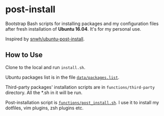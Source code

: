 # post-install

Bootstrap Bash scripts for installing packages and my configuration files after fresh installation of **Ubuntu 16.04**. It's for my personal use.

Inspired by [snwh/ubuntu-post-install](https://github.com/snwh/ubuntu-post-install).

## How to Use

Clone to the local and run `install.sh`.

Ubuntu packages list is in the file [`data/packages.list`](post-install/data/packages.list).

Third-party packages' installation scripts are in `functions/third-party` directory. All the *.sh in it will be run.

Post-installation script is [`functions/post_install.sh`](post-install/functions/post_install.sh). I use it to install my dotfiles, vim plugins, zsh plugins etc.
